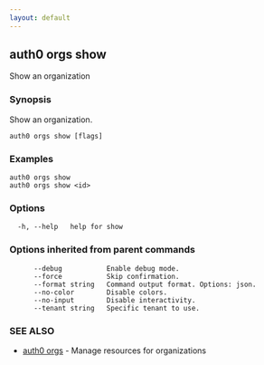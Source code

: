 ```yaml
---
layout: default
---
```

## auth0 orgs show

Show an organization

### Synopsis

Show an organization.

```
auth0 orgs show [flags]
```

### Examples

```
auth0 orgs show
auth0 orgs show <id>
```

### Options

```
  -h, --help   help for show
```

### Options inherited from parent commands

```
      --debug           Enable debug mode.
      --force           Skip confirmation.
      --format string   Command output format. Options: json.
      --no-color        Disable colors.
      --no-input        Disable interactivity.
      --tenant string   Specific tenant to use.
```

### SEE ALSO

* [auth0 orgs](auth0_orgs.md)	 - Manage resources for organizations

